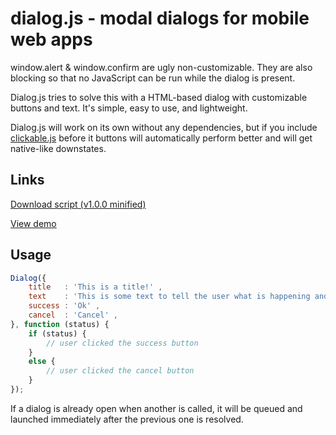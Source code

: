 dialog.js - modal dialogs for mobile web apps
==================================================

window.alert & window.confirm are ugly non-customizable. They are also blocking so that no JavaScript can be run while the dialog is present.

Dialog.js tries to solve this with a HTML-based dialog with customizable buttons and text. It's simple, easy to use, and lightweight.

Dialog.js will work on its own without any dependencies, but if you include [clickable.js](https://github.com/kikinteractive/clickable) before it buttons will automatically perform better and will get native-like downstates.


Links
-----

[Download script (v1.0.0 minified)](http://cdn.kik.com/dialog/1.0.0/dialog.js)

[View demo](http://code.kik.com/dialog/demos/basic.html)


Usage
-----

```js
Dialog({
	title   : 'This is a title!' ,
	text    : 'This is some text to tell the user what is happening and what to do.' ,
	success : 'Ok' ,
	cancel  : 'Cancel' ,
}, function (status) {
	if (status) {
		// user clicked the success button
	}
	else {
		// user clicked the cancel button
	}
});
```

If a dialog is already open when another is called, it will be queued and launched immediately after the previous one is resolved.
